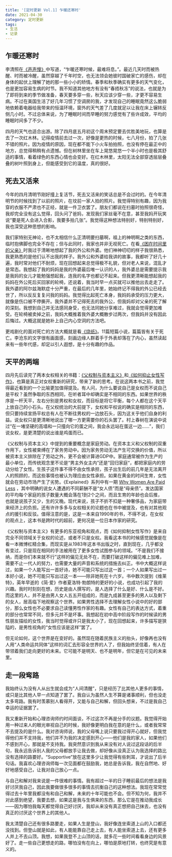 ```yaml
---
title: '[定时更新 Vol.1] 乍暖还寒时'
date: 2021-04-30
category: 定时更新
tags:
- 生活
- 记录
---
```


## 乍暖还寒时

李清照在[《声声慢》](https://zh.wikisource.org/wiki/%E8%81%B2%E8%81%B2%E6%85%A2_(%E6%9D%8E%E6%B8%85%E7%85%A7))中写道，“乍暖还寒时候，最难将息。”。最近几天时而被热醒、时而被冷醒，虽然穿越了千年时空，也无法领会她彼时国破家亡的感伤，却在身体的起伏上理解了她的那一些小小的矫情。春季和秋季确实有更多的天气变化，也是更加容易生病的时节。我不知道其他地方有没有“春捂秋冻”的说法，也就是为了即将到来的季节做准备，春天要多穿一些，秋天应该少穿一些，才更不容易生病。不过在美国生活了好几年习惯了空调房的我，才发现自己的睡眠竟然这么脆弱地依赖着电器给我带来的恒温环境，窗外的天气差了几度就足以让我在床上辗转反侧几小时。不过总体来说，为了睡眠时间而早睡的努力感觉有了些许成效，平均的睡眠时间多了不少。

<!--more-->

四月的天气也适合出游。除了四月底五月初这个周末预定要去优胜美地玩，也算是去了一次红木林。记得疫情前去过一次，好像是更热的时候，七八月份，拍了几张不错的照片。因为疫情的原因，现在都不能下小火车拍拍照，也没有停在最正中的地方，总觉得稍稍有点遗憾。但在树林里坐在车上晃悠晃悠一个半小时也是极其舒适的事情，看着绿色的东西心情也会变好。在红木林里，太阳无法全部穿透层层叠叠的树叶照到身上，但能感受到它的温度，真的很好。

## 死去又活来

今年的四月清明节刚好撞上复活节，死去又活来的笑话总是不会过时的。在今年清明节的时候找到了以前的照片，在坟前一家人拍的照片。我觉得特别有趣，因为我穿的衣服不严肃也不正经，就是一件卫衣罢了。朋友们都说在扫墓时拍照很奇怪，我却完全没有这么觉得，回头问了爸妈，发现我们家丝毫不在意，甚至我妈开玩笑说“要是死人会进入合影，我要多拍几张”。我觉得这种想法特别好，特别特别好，我也深受这种思想的影响。

我们家特别无神论，也不太相信什么正清明要扫墓啊，祖上的神明啊之类的东西，临时抱佛脚也完全不存在；但与此同时，我家也并非无视死亡。在看[《困在时间里的父亲》](https://movie.douban.com/subject/33432655/)时我过于清晰地想起了我的外公和外婆。他们神神叨叨的样子我很熟悉，我更熟悉的是他们认不出我的样子。我外公和外婆给我讲的故事，我都听了好几十遍，我时常对他们不耐烦，现在回想起来总觉得极不礼貌，但对老人来说，混乱才是常态。我想起了我的妈妈是我的外婆最后唯一认识的人，我外婆总是需要提示我是我妈的女儿才能勉强想起我，连我的名字也都记不起来。但我更清晰能想起我的妈妈在外公死后买回家的轮椅，还说着，我当时早一点买就可以推他出去走走了。我外婆的阿尔兹海默症十分严重，在最后的几年里，她始终记不得我的外公已经去世了，所以反反复复问我的妈妈。我觉得比起死亡本身，我妈妈承受的压力更大，就像是伤口被不停撕开。我外婆并不记得死去的我外公，但我妈却对父亲的死了解的深刻。我想到自己并无法感同身受，也无法同她分享难过，我就会觉得更加难受。在轮椅被卖掉之前，我妈大概推着我外婆大概散步过两次，但我妈并没有因此后悔过。大概这就是她补上自己内心空洞的方法吧。

更戏剧化的面对死亡的方法大概就是看[《烧纸》](https://book.douban.com/subject/30441551/)。11篇短篇小说，篇篇皆有关于死亡。李沧东的文字很有画面感，刻画边缘人群着手于外表却落在了内心，虽然读起来有一些年代感，却足以引人遐想，是十分有趣的作品。

## 天平的两端

四月先后读完了两本女权相关的书籍：[《父权制与资本主义》](https://book.douban.com/subject/34896921/)和[《如何抑止女性写作》](https://book.douban.com/subject/35229199/)，也算是真正对女权重新的研究，带来了新的思考。在说这两本书之前，我觉得最近看到的一个比喻更加值得提及。有人问，为什么要说自己是女权而不说自己是平权？虽然争取的东西相同，在听者耳中却确实是不相同的东西。如果世界的秩序是一杆天平，左右分别是男权和女权，而目标是将它平衡，每个人都在这个天平上放自己的小石头。在父权统治的大前提下，女权和平权说的确实是相同的东西，但只要持续宣扬平权总有人在不断往男权的一边放石头，因为这关乎他们自身的利益。说女权只是更清晰地说出了哪一方更需要你的石头罢了。村上春树在演说中说过“在一堵坚硬的高墙和一只撞向它的蛋之间，我会永远站在蛋这一边......”，我们说女权，是更清楚的说出谁是鸡蛋而已。

《父权制与资本主义》中提到的重要概念是家庭劳动。在资本主义和父权制的双重作用下，女性被束缚在了家务劳动中。因为家务劳动无法产生可交换的价值，所以被资本主义排除在了劳动之外，更不会被计算进GDP中。家庭通常被作为生产的最小单位，而传统观念里不论是“男主外女主内”还是”回归家庭“，都把家庭内的劳动分给了女性。生孩子这件事不得不由女性承担，孩子出生后的前几年是无法离开人的照顾的，而这些事情也被认为理应由女性承担。如果在黄金的时间生育，女性就会在劳动市场产生了劣势。《Explained》系列中有一期 [Why Women Are Paid Less](https://www.youtube.com/watch?v=hP8dLUxBfsU) ，其中明确的说女人遭遇的不同薪酬不是“女人债”而是“母亲债”。发达国家的平均每个家庭的孩子数量大概会落在1到2个之间，而且生育的年龄也会后推，也就是说孩子又少，生的又晚。现代来说，孩子不折不扣是一种奢侈品，为家庭带来经济上的负担。还有许许多多与女权相关的论题也在书中被提及，也有对其他观点的援引和反驳。值得注意的是，这是一本来自1990年的书，不得不说，在女权的观点上，这本书是跨时代的超前，更何况是一位日本作家的研究。

《父权制与资本主义》有更多的东亚视角和观点，而《如何抑制女性写作》是来自完全不同领域关于女权的论述，或者不只是女权。我看这本书的时候感觉就像是在看一本微博杠精合集，而现实是从1983年这本书出版之时，直到现在，几乎都没有变过，只是现在相同的手法被用在了更多女性试图参与的领域。“不是我们不接纳，而是你们本来就不行”这样的偏见无处不在，而要打破这样的偏见难上加难，需要不止一代人的努力，也需要大量的声音和系统的措施去纠正。书中大概这样说过，如果一个人能写出一首好诗，她不可能只写出过这一首；一个人如果写出过一本好小说，她不可能只写出过这一本——除非她死在十六岁。书中数次提到《维莱特》，英年早逝的《简·爱》作者夏洛特·勃朗特的更好的小说，也成功引起了我的兴趣。我时时刻刻在想，历史是由人撰写的，是人选择了什么是好、什么是不好。而这里的人，并不是由男人女人五五开组成的，而是九成甚至更多的男人以及剩下的女人，居高临下地观察这个世界。如果男性选择不去理解女性小说中的好的部分，那么女性也不必要求自己读懂男性作家的有趣。女性有自己的表达方式，着重的部分也常常不同，但多元并不是坏事。我想起在初中高中阶段写作的时候读的男性朋友描绘的女性，我当时觉得或许只是我太小了，现在回想起来，许多描写是狭隘的，是男性视角的“女性应该是这样”罢了。

但无论如何，这个世界是在变好的。虽然现在随着民族主义的抬头，好像再也没有人用“人类命运共同体”这样的词汇去形容全世界的人了，但我始终坚信着，有人在带领着我们走向更好的未来。它可能不是明天、也不是明年，但它是在可见的未来里。

## 走一段弯路

我始终认为没有人从出生就会成为“人间清醒”，只是经历了比其他人更多的事情，或只是比其他人早一点知道了罢了。我自认为虽然人生不算是诸事顺利，但也没走太多弯路。我有时羡慕别人看得开，又能与自己和解，但回头想来，不过是我自己幸运的证据罢了。

我又重新开始和心理咨询师约时间面谈，不过这次不再是分手的议题。我觉得开始用一种过来人的眼光审视自己的时候，我好像更明白我在意的是什么，或者我常常不去提及的是什么。我对咨询师说，我的父母嘴上说只要我过得开心就好，但我觉得他们并不支持我，他们并不为我的决定感到开心——他们是我的家人，如果他们不感到开心，那就是不支持我。我突然意识到我从来没有对人说过这段话的后半句，我永远告诉别人我的父母都放手让我去做，却好像从没真正认为我选择的路比没有选择的路要好。“Supportive”放在这里多少让我觉得有些刺耳，才说出了后半句话。我喜欢心理咨询师每一次见面都在鼓励我，她总是告诉我，我在自然地、好好地感受自己，让我对自己放心一点。

与自己和解对我来说是一件很难的事情。我有超过一半的日子睡前最后的想法是我好讨厌我自己，因此我要做很多很多的事情去抗衡自己的这种想法。我现在常常觉得过去十年里我都没有和自己和解，未来的十年可能也不会。但不知为何，我并不对此感到绝望，我要去想，如果这是我与生俱来的东西，那么它是在推动我成长——因为哪怕我每天都觉得自己好讨厌，我却从来没有真正想把自己抹去，也没有真正的讨厌这个世界上的其他人。

我太清楚自己还有很多路要走，如果人生是登山，我好像连坐索道上山的入口都还没找到。但登山就是如此，有人能能靠自己走上去，有人能坐索道上去，还有更多人并上不去山顶。我想，如果我登不上山顶的话，就多花一些时间看看身边的风景好了。走一些自己更想走的路，哪怕没有在向上，哪怕是原地打转，也终究是有意义的。